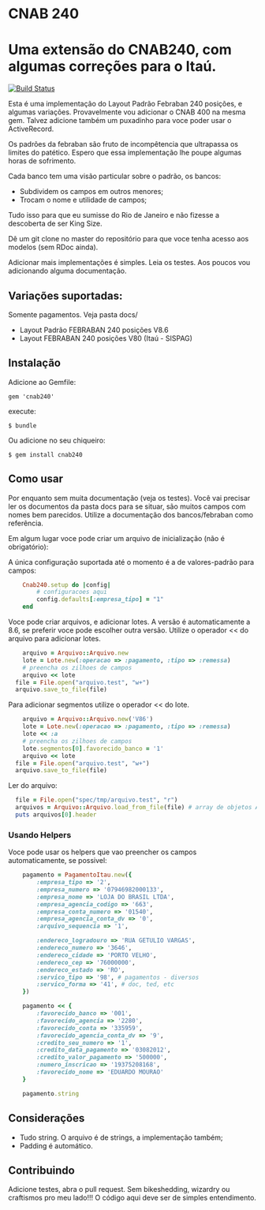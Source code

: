 # CNAB 240

Uma extensão do CNAB240, com algumas correções para o Itaú.
=======================================================

[![Build Status](https://travis-ci.org/eduardordm/cnab240.svg?branch=master)](https://travis-ci.org/eduardordm/cnab240)

Esta é uma implementação do Layout Padrão Febraban 240 posições, e algumas variações. Provavelmente vou adicionar o CNAB 400 na mesma gem. Talvez adicione também um puxadinho para voce poder usar o ActiveRecord.


Os padrões da febraban são fruto de incompêtencia que ultrapassa os limites do patético. Espero que essa implementação lhe poupe algumas horas de sofrimento. 

Cada banco tem uma visão particular sobre o padrão, os bancos:

- Subdividem os campos em outros menores;
- Trocam o nome e utilidade de campos;

Tudo isso para que eu sumisse do Rio de Janeiro e não fizesse a descoberta de ser King Size.

Dê um git clone no master do repositório para que voce tenha acesso aos modelos (sem RDoc ainda).


Adicionar mais implementações é simples. Leia os testes. Aos poucos vou adicionando alguma documentação.


## Variações suportadas:

Somente pagamentos. Veja pasta docs/ 

- Layout Padrão FEBRABAN 240 posições V8.6 
- Layout FEBRABAN 240 posições V80 (Itaú - SISPAG)


## Instalação

Adicione ao Gemfile:

    gem 'cnab240'

execute:

    $ bundle

Ou adicione no seu chiqueiro:

    $ gem install cnab240

## Como usar

Por enquanto sem muita documentação (veja os testes). Você vai precisar ler os documentos da pasta docs para se situar, são muitos campos com nomes bem parecidos. Utilize a documentação dos bancos/febraban como referência.


Em algum lugar voce pode criar um arquivo de inicialização (não é obrigatório):

A única configuração suportada até o momento é a de valores-padrão para campos:

```ruby
	Cnab240.setup do |config|
		# configuracoes aqui
		config.defaults[:empresa_tipo] = "1"
	end
```

Voce pode criar arquivos, e adicionar lotes. A versão é automaticamente a 8.6, se preferir voce pode escolher outra versão. Utilize o operador << do arquivo para adicionar lotes.

```ruby
	arquivo = Arquivo::Arquivo.new
	lote = Lote.new(:operacao => :pagamento, :tipo => :remessa)
	# preencha os zilhoes de campos
	arquivo << lote
  file = File.open("arquivo.test", "w+")
  arquivo.save_to_file(file)
```
Para adicionar segmentos utilize o operador << do lote.

```ruby
	arquivo = Arquivo::Arquivo.new('V86')
	lote = Lote.new(:operacao => :pagamento, :tipo => :remessa)
	lote << :a
	# preencha os zilhoes de campos
	lote.segmentos[0].favorecido_banco = '1'
	arquivo << lote
  file = File.open("arquivo.test", "w+")
  arquivo.save_to_file(file)
```

Ler do arquivo:

```ruby
  file = File.open("spec/tmp/arquivo.test", "r")
  arquivos = Arquivo::Arquivo.load_from_file(file) # array de objetos Arquivo
  puts arquivos[0].header
```

### Usando Helpers

Voce pode usar os helpers que vao preencher os campos automaticamente, se possivel:

```ruby
	pagamento = PagamentoItau.new({ 
		:empresa_tipo => '2',
		:empresa_numero => '07946982000133',
		:empresa_nome => 'LOJA DO BRASIL LTDA',
		:empresa_agencia_codigo => '663',
		:empresa_conta_numero => '01540',
		:empresa_agencia_conta_dv => '0',
		:arquivo_sequencia => '1',

		:endereco_logradouro => 'RUA GETULIO VARGAS',
		:endereco_numero => '3646',
		:endereco_cidade => 'PORTO VELHO',
		:endereco_cep => '76000000',
		:endereco_estado => 'RO',
		:servico_tipo => '98', # pagamentos - diversos
		:servico_forma => '41', # doc, ted, etc
	})

	pagamento << { 
		:favorecido_banco => '001',
		:favorecido_agencia => '2280',
		:favorecido_conta => '335959',
		:favorecido_agencia_conta_dv => '9',
		:credito_seu_numero => '1',
		:credito_data_pagamento => '03082012',
		:credito_valor_pagamento => '500000',
		:numero_inscricao => '19375208168',
		:favorecido_nome => 'EDUARDO MOURAO'
	}

	pagamento.string
```
		
## Considerações

- Tudo string. O arquivo é de strings, a implementação também;
- Padding é automático.

## Contribuindo

Adicione testes, abra o pull request. Sem bikeshedding, wizardry ou craftismos pro meu lado!!! O código aqui deve ser de simples entendimento. 

